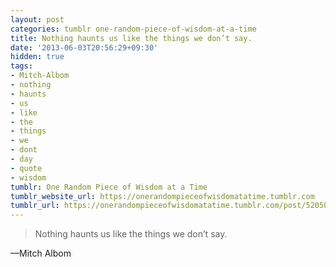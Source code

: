 ```yaml
---
layout: post
categories: tumblr one-random-piece-of-wisdom-at-a-time
title: Nothing haunts us like the things we don’t say.
date: '2013-06-03T20:56:29+09:30'
hidden: true
tags:
- Mitch-Albom
- nothing
- haunts
- us
- like
- the
- things
- we
- dont
- day
- quote
- wisdom
tumblr: One Random Piece of Wisdom at a Time
tumblr_website_url: https://onerandompieceofwisdomatatime.tumblr.com
tumblr_url: https://onerandompieceofwisdomatatime.tumblr.com/post/52050254095/nothing-haunts-us-like-the-things-we-dont-say
---
```

> Nothing haunts us like the things we don’t say.

—Mitch Albom
